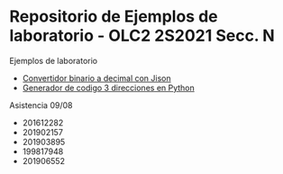 # Repositorio de Ejemplos de laboratorio - OLC2 2S2021 Secc. N

Ejemplos de laboratorio
* [Convertidor binario a decimal con Jison](./Ejemplo1Jison/)
* [Generador de codigo 3 direcciones en Python](./EjemploPython/)


Asistencia 09/08
* 201612282
* 201902157
* 201903895
* 199817948
* 201906552